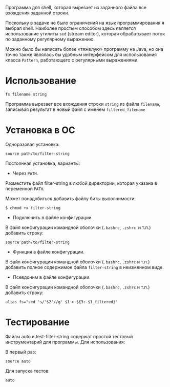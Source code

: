Программа для shell, которая вырезает из заданного файла все вхождения заданной строки.

Поскольку в задаче не было ограничений на язык программирования я выбрал shell. Наиболее простым способом здесь является использование утилиты `sed` (stream editor), которая обрабатывает поток по заданному регулярному выражению.

Можно было бы написать более «тяжелую» программу на Java, но она точно также являлась бы удобным интерфейсом для использования класса `Pattern`, работающего с регулярными выражениями. 

# Использование

    fs filename string
    
Программа вырезает все вхождения строки `string` из файла `filename`, записывая результат в новый файл с именем `filtered_filename`

# Установка в ОС

Одноразовая установка:

    source path/to/filter-string
    
Постоянная установка, варианты:

* Через `PATH`.

Разместить файл filter-string в любой директории, которая указана в переменной `PATH`.

Может понадобиться добавить файлу биты выполнимости:

    $ chmod +x filter-string
    
* Подключить в файле конфигурации

В файл конфигурации командной оболочки (`.bashrc`, `.zshrc `и т.п.) добавить строку:

    source path/to/filter-string
    
* Функция в файле конфигурации.

В файл конфигурации командной оболочки (`.bashrc`, `.zshrc` и т.п.) добавить полное содержимое файла `filter-string` в неизменном виде.

* Псевдоним в файле конфигурации.

В файл конфигурации командной оболочки (`.bashrc`, `.zshrc` и т.п.) добавить строку:

    alias fs="sed 's/'$2'//g' $1 > ${3:-$1_filtered}"


# Тестирование

Файлы auto и test-filter-string содержат простой тестовый инструментарий для программы. Для использования:

В первый раз:

    source auto
    
Для запуска тестов:

    auto
    
